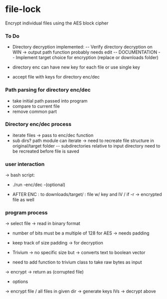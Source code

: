 # file-lock
Encrypt individual files using the AES block cipher

### To Do

- Directory decryption implemented:
-- Verify directory decryption on WIN -> output path function probably needs edit
-- DOCUMENTATION
-- Implement target choice for encryption (replace or downloads folder)

- directory enc can have new key for each file or use single key
- accept file with keys for directory enc/dec

### Path parsing for directory enc/dec

- take initial path passed into program
- compare to current file
- remove common part


### Directory enc/dec process

- iterate files -> pass to enc/dec function
- sub dirs? path module can iterate -> need to recreate file structure in original/target folder
-- subdirectories relative to input directory need to be recreated before file is saved


### user interaction
-> bash script:
- ./run <path> -enc/dec -<key>(optional)


- AFTER ENC : to downloads/target/ :
	 file w/ key and IV / 
	 if -r -> encrypted file as well



### program process
-> select file
-> read in binary format 

 - number of bits must be a multiple of 128 for AES -> needs padding
 - keep track of size padding -> for decryption

 - Trivium -> no specific size but -> converts text to boolean vector 
 - need to add function to trivium class to take raw bytes as input

-> encrypt 
-> return as (corrupted file) 


- options

-> encrypt file / all files in given dir
-> generate keys IVs
-> decrypt above
